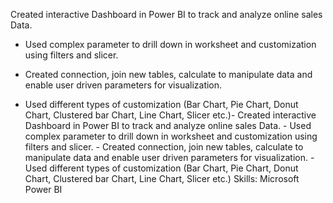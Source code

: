 Created interactive Dashboard in Power BI to track and analyze online sales Data. 

- Used complex parameter to drill down in worksheet and customization using filters and slicer.

- Created connection, join new tables, calculate to manipulate data and enable user driven parameters for visualization.

- Used different types of customization (Bar Chart, Pie Chart, Donut Chart, Clustered bar Chart, Line Chart, Slicer etc.)- Created interactive Dashboard in Power BI to track and analyze online sales Data. - Used complex parameter to drill down in worksheet and customization using filters and slicer. - Created connection, join new tables, calculate to manipulate data and enable user driven parameters for visualization. - Used different types of customization (Bar Chart, Pie Chart, Donut Chart, Clustered bar Chart, Line Chart, Slicer etc.)
Skills: Microsoft Power BI
